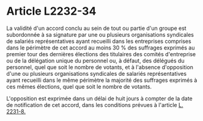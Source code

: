 # Article L2232-34

La validité d'un accord conclu au sein de tout ou partie d'un groupe est subordonnée à sa signature par une ou plusieurs organisations syndicales de salariés représentatives ayant recueilli dans les entreprises comprises dans le périmètre de cet accord au moins 30 % des suffrages exprimés au premier tour des dernières élections des titulaires des comités d'entreprise ou de la délégation unique du personnel ou, à défaut, des délégués du personnel, quel que soit le nombre de votants, et à l'absence d'opposition d'une ou plusieurs organisations syndicales de salariés représentatives ayant recueilli dans le même périmètre la majorité des suffrages exprimés à ces mêmes élections, quel que soit le nombre de votants.
  
  
L'opposition est exprimée dans un délai de huit jours à compter de la date de notification de cet accord, dans les conditions prévues à l'article [L. 2231-8.][1]

 [1]: /affichCodeArticle.do?cidTexte=LEGITEXT000006072050&idArticle=LEGIARTI000006901677&dateTexte=&categorieLien=cid